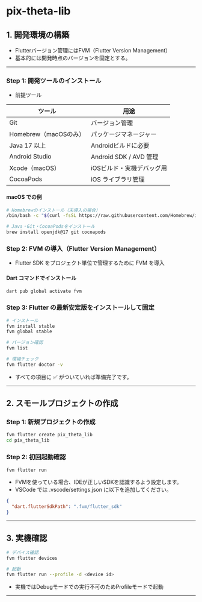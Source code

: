 # pix-theta-lib

## 1. 開発環境の構築

* Flutterバージョン管理にはFVM（Flutter Version Management）
* 基本的には開発時点のバージョンを固定とする。

---

### Step 1: 開発ツールのインストール

* 前提ツール

| ツール | 用途 |
|--------|------|
| Git | バージョン管理 |
| Homebrew（macOSのみ） | パッケージマネージャー |
| Java 17 以上 | Androidビルドに必要 |
| Android Studio | Android SDK / AVD 管理 |
| Xcode（macOS） | iOSビルド・実機デバッグ用 |
| CocoaPods | iOS ライブラリ管理 |

#### macOS での例
```bash
# Homebrewのインストール（未導入の場合）
/bin/bash -c "$(curl -fsSL https://raw.githubusercontent.com/Homebrew/install/HEAD/install.sh)"

# Java・Git・CocoaPodsをインストール
brew install openjdk@17 git cocoapods
```

### Step 2: FVM の導入（Flutter Version Management）

* Flutter SDK をプロジェクト単位で管理するために FVM を導入

#### Dart コマンドでインストール
```bash
dart pub global activate fvm
```

### Step 3: Flutter の最新安定版をインストールして固定
```bash
# インストール
fvm install stable
fvm global stable

# バージョン確認
fvm list

# 環境チェック
fvm flutter doctor -v
```

* すべての項目に ✅ がついていれば準備完了です。

---

## 2. スモールプロジェクトの作成

### Step 1: 新規プロジェクトの作成

```bash
fvm flutter create pix_theta_lib
cd pix_theta_lib
```

### Step 2: 初回起動確認

```bash
fvm flutter run
```

* FVMを使っている場合、IDEが正しいSDKを認識するよう設定します。
* VSCode では .vscode/settings.json に以下を追加してください。

```json
{
  "dart.flutterSdkPath": ".fvm/flutter_sdk"
}
```

---

## 3. 実機確認

```bash
# デバイス確認
fvm flutter devices

# 起動
fvm flutter run --profile -d <device id>
```

* 実機ではDebugモードでの実行不可のためProfileモードで起動

---